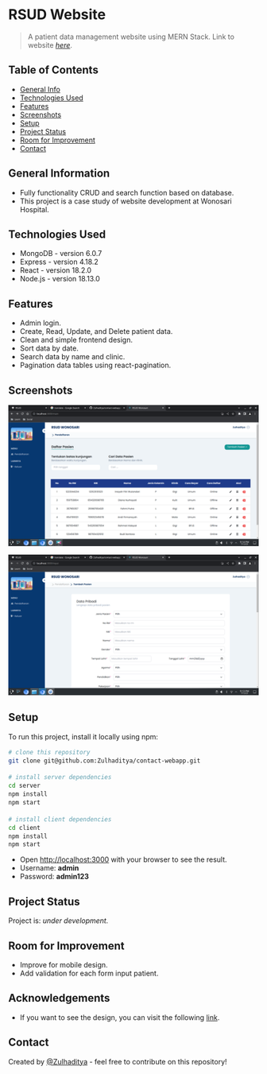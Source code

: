 # RSUD Website

> A patient data management website using MERN Stack.
> Link to website [_here_](https://rsudwonosari.netlify.app/).

## Table of Contents

- [General Info](#general-information)
- [Technologies Used](#technologies-used)
- [Features](#features)
- [Screenshots](#screenshots)
- [Setup](#setup)
- [Project Status](#project-status)
- [Room for Improvement](#room-for-improvement)
- [Contact](#contact)

## General Information

- Fully functionality CRUD and search function based on database.
- This project is a case study of website development at Wonosari Hospital.

## Technologies Used

- MongoDB - version 6.0.7
- Express - version 4.18.2
- React - version 18.2.0
- Node.js - version 18.13.0

## Features

- Admin login.
- Create, Read, Update, and Delete patient data.
- Clean and simple frontend design.
- Sort data by date.
- Search data by name and clinic.
- Pagination data tables using react-pagination.

## Screenshots

![Example screenshot](main-page.png)

![Example screenshot](input-page.png)


## Setup

To run this project, install it locally using npm:

```bash
# clone this repository
git clone git@github.com:Zulhaditya/contact-webapp.git

# install server dependencies
cd server
npm install
npm start

# install client dependencies
cd client
npm install
npm start
```

- Open [http://localhost:3000](http://localhost:3000) with your browser to see the result.
- Username: **admin**
- Password: **admin123**

## Project Status

Project is: _under development._ <!-- / _complete_ / _no longer being worked on_. reason ? -->

## Room for Improvement

- Improve for mobile design.
- Add validation for each form input patient.

## Acknowledgements

- If you want to see the design, you can visit the following [link](https://shorturl.at/sxCQ3).

## Contact

Created by [@Zulhaditya](https://itsmyportofolio.netlify.app/) - feel free to contribute on this repository!
